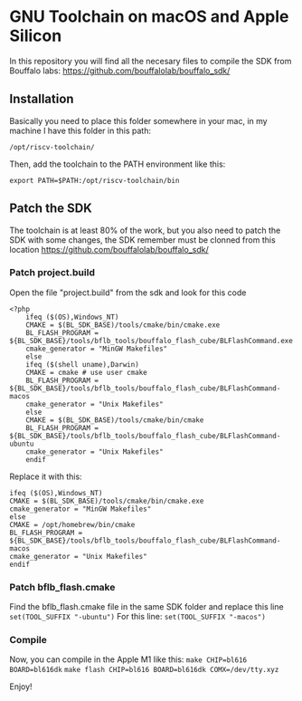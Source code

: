 # GNU Toolchain on macOS and Apple Silicon

In this repository you will find all the necesary files to compile
the SDK from Bouffalo labs: https://github.com/bouffalolab/bouffalo_sdk/

## Installation
Basically you need to place this folder somewhere in your mac, in my machine I have this folder in this path:

`/opt/riscv-toolchain/`

Then, add the toolchain to the PATH environment like this:

`export PATH=$PATH:/opt/riscv-toolchain/bin`

## Patch the SDK
The toolchain is at least 80% of the work, but you also need to patch the SDK with some changes, the SDK remember must be clonned from this location https://github.com/bouffalolab/bouffalo_sdk/

### Patch project.build
Open the file "project.build" from the sdk and look for this code

    <?php
        ifeq ($(OS),Windows_NT)
        CMAKE = $(BL_SDK_BASE)/tools/cmake/bin/cmake.exe
        BL_FLASH_PROGRAM = ${BL_SDK_BASE}/tools/bflb_tools/bouffalo_flash_cube/BLFlashCommand.exe
        cmake_generator = "MinGW Makefiles"
        else
    	ifeq ($(shell uname),Darwin)
    	CMAKE = cmake # use user cmake
    	BL_FLASH_PROGRAM = ${BL_SDK_BASE}/tools/bflb_tools/bouffalo_flash_cube/BLFlashCommand-macos
    	cmake_generator = "Unix Makefiles"
    	else
    	CMAKE = $(BL_SDK_BASE)/tools/cmake/bin/cmake
    	BL_FLASH_PROGRAM = ${BL_SDK_BASE}/tools/bflb_tools/bouffalo_flash_cube/BLFlashCommand-ubuntu
    	cmake_generator = "Unix Makefiles"
    	endif

    

	
Replace it with this:


    ifeq ($(OS),Windows_NT)
    CMAKE = $(BL_SDK_BASE)/tools/cmake/bin/cmake.exe
    cmake_generator = "MinGW Makefiles"
    else
    CMAKE = /opt/homebrew/bin/cmake
    BL_FLASH_PROGRAM = ${BL_SDK_BASE}/tools/bflb_tools/bouffalo_flash_cube/BLFlashCommand-macos
    cmake_generator = "Unix Makefiles"
    endif


### Patch bflb_flash.cmake

Find the bflb_flash.cmake file in the same SDK folder and replace this line
`set(TOOL_SUFFIX "-ubuntu")`
For this line:
`set(TOOL_SUFFIX "-macos")`


### Compile
Now, you can compile in the Apple M1 like this:
`make CHIP=bl616 BOARD=bl616dk`
`make flash CHIP=bl616 BOARD=bl616dk COMX=/dev/tty.xyz`

Enjoy!

